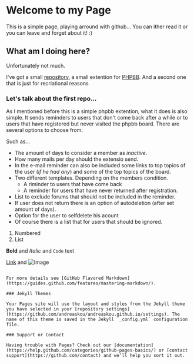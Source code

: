 # Welcome to my Page

This is a simple page, playing arround with github...
You can ither read it or you can leave and forget about it! :)

## What am I doing here?

Unfortunately not much.

I've got a small [repository](https://github.com/andreaskou/PHPBB_IUM), a small extention for [PHPBB](https://www.phpbb.com).
And a second one that is just for recriational reasons 


### Let's talk about the first repo...

As I mentioned before this is a simple phpbb extention, what it does is also simple.
It sends reminders to users that don't come back after a while or to users that have registered but never visited the phpbb board.
There are several options to choose from.

Such as...

- The amount of days to consider a member as _inactive_.
- How many mails per day should the extensio send.
- In the e-mail reminder can also be included some links to top topics of the user (_if he had any_) and some of the top topics of the board.
- Two different templates. Depending on the members condition.
  - A riminder to users that have come back
  - A reminder for users that have never returned after registration.
- List to exclude forums that should not be included in the reminder.
- If user does not return there is an option of autodeletion (after set amount of days).
- Option for the user to selfdelete his acount
- Of course there is a list that for users that should be ignored.


1. Numbered
2. List

**Bold** and _Italic_ and `Code` text

[Link](url) and ![Image](src)
```

For more details see [GitHub Flavored Markdown](https://guides.github.com/features/mastering-markdown/).

### Jekyll Themes

Your Pages site will use the layout and styles from the Jekyll theme you have selected in your [repository settings](https://github.com/andreaskou/andreaskou.github.io/settings). The name of this theme is saved in the Jekyll `_config.yml` configuration file.

### Support or Contact

Having trouble with Pages? Check out our [documentation](https://help.github.com/categories/github-pages-basics/) or [contact support](https://github.com/contact) and we’ll help you sort it out.
